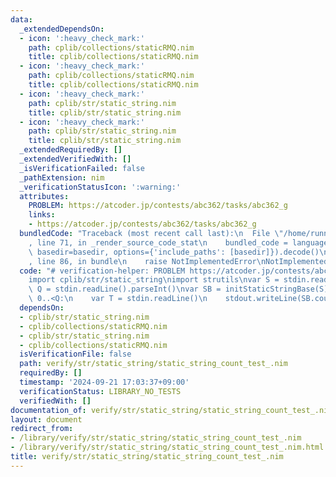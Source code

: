 ```yaml
---
data:
  _extendedDependsOn:
  - icon: ':heavy_check_mark:'
    path: cplib/collections/staticRMQ.nim
    title: cplib/collections/staticRMQ.nim
  - icon: ':heavy_check_mark:'
    path: cplib/collections/staticRMQ.nim
    title: cplib/collections/staticRMQ.nim
  - icon: ':heavy_check_mark:'
    path: cplib/str/static_string.nim
    title: cplib/str/static_string.nim
  - icon: ':heavy_check_mark:'
    path: cplib/str/static_string.nim
    title: cplib/str/static_string.nim
  _extendedRequiredBy: []
  _extendedVerifiedWith: []
  _isVerificationFailed: false
  _pathExtension: nim
  _verificationStatusIcon: ':warning:'
  attributes:
    PROBLEM: https://atcoder.jp/contests/abc362/tasks/abc362_g
    links:
    - https://atcoder.jp/contests/abc362/tasks/abc362_g
  bundledCode: "Traceback (most recent call last):\n  File \"/home/runner/.local/lib/python3.10/site-packages/onlinejudge_verify/documentation/build.py\"\
    , line 71, in _render_source_code_stat\n    bundled_code = language.bundle(stat.path,\
    \ basedir=basedir, options={'include_paths': [basedir]}).decode()\n  File \"/home/runner/.local/lib/python3.10/site-packages/onlinejudge_verify/languages/nim.py\"\
    , line 86, in bundle\n    raise NotImplementedError\nNotImplementedError\n"
  code: "# verification-helper: PROBLEM https://atcoder.jp/contests/abc362/tasks/abc362_g\n\
    import cplib/str/static_string\nimport strutils\nvar S = stdin.readLine()\nvar\
    \ Q = stdin.readLine().parseInt()\nvar SB = initStaticStringBase(S)\nfor i in\
    \ 0..<Q:\n    var T = stdin.readLine()\n    stdout.writeLine(SB.count(T))"
  dependsOn:
  - cplib/str/static_string.nim
  - cplib/collections/staticRMQ.nim
  - cplib/str/static_string.nim
  - cplib/collections/staticRMQ.nim
  isVerificationFile: false
  path: verify/str/static_string/static_string_count_test_.nim
  requiredBy: []
  timestamp: '2024-09-21 17:03:37+09:00'
  verificationStatus: LIBRARY_NO_TESTS
  verifiedWith: []
documentation_of: verify/str/static_string/static_string_count_test_.nim
layout: document
redirect_from:
- /library/verify/str/static_string/static_string_count_test_.nim
- /library/verify/str/static_string/static_string_count_test_.nim.html
title: verify/str/static_string/static_string_count_test_.nim
---
```

